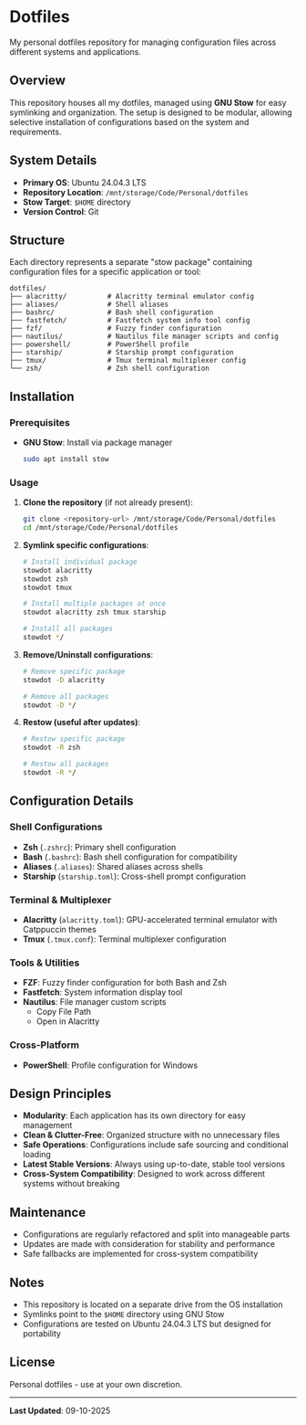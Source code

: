 # Dotfiles

My personal dotfiles repository for managing configuration files across different systems and applications.

## Overview

This repository houses all my dotfiles, managed using **GNU Stow** for easy symlinking and organization. The setup is designed to be modular, allowing selective installation of configurations based on the system and requirements.

## System Details

- **Primary OS**: Ubuntu 24.04.3 LTS
- **Repository Location**: `/mnt/storage/Code/Personal/dotfiles`
- **Stow Target**: `$HOME` directory
- **Version Control**: Git

## Structure

Each directory represents a separate "stow package" containing configuration files for a specific application or tool:

```
dotfiles/
├── alacritty/          # Alacritty terminal emulator config
├── aliases/            # Shell aliases
├── bashrc/             # Bash shell configuration
├── fastfetch/          # Fastfetch system info tool config
├── fzf/                # Fuzzy finder configuration
├── nautilus/           # Nautilus file manager scripts and config
├── powershell/         # PowerShell profile
├── starship/           # Starship prompt configuration
├── tmux/               # Tmux terminal multiplexer config
└── zsh/                # Zsh shell configuration
```

## Installation

### Prerequisites

- **GNU Stow**: Install via package manager
  ```bash
  sudo apt install stow
  ```

### Usage

1. **Clone the repository** (if not already present):
   ```bash
   git clone <repository-url> /mnt/storage/Code/Personal/dotfiles
   cd /mnt/storage/Code/Personal/dotfiles
   ```

2. **Symlink specific configurations**:
   ```bash
   # Install individual package
   stowdot alacritty
   stowdot zsh
   stowdot tmux
   
   # Install multiple packages at once
   stowdot alacritty zsh tmux starship
   
   # Install all packages
   stowdot */
   ```

3. **Remove/Uninstall configurations**:
   ```bash
   # Remove specific package
   stowdot -D alacritty
   
   # Remove all packages
   stowdot -D */
   ```

4. **Restow (useful after updates)**:
   ```bash
   # Restow specific package
   stowdot -R zsh
   
   # Restow all packages
   stowdot -R */
   ```

## Configuration Details

### Shell Configurations

- **Zsh** (`.zshrc`): Primary shell configuration
- **Bash** (`.bashrc`): Bash shell configuration for compatibility
- **Aliases** (`.aliases`): Shared aliases across shells
- **Starship** (`starship.toml`): Cross-shell prompt configuration

### Terminal & Multiplexer

- **Alacritty** (`alacritty.toml`): GPU-accelerated terminal emulator with Catppuccin themes
- **Tmux** (`.tmux.conf`): Terminal multiplexer configuration

### Tools & Utilities

- **FZF**: Fuzzy finder configuration for both Bash and Zsh
- **Fastfetch**: System information display tool
- **Nautilus**: File manager custom scripts
  - Copy File Path
  - Open in Alacritty

### Cross-Platform

- **PowerShell**: Profile configuration for Windows

## Design Principles

- **Modularity**: Each application has its own directory for easy management
- **Clean & Clutter-Free**: Organized structure with no unnecessary files
- **Safe Operations**: Configurations include safe sourcing and conditional loading
- **Latest Stable Versions**: Always using up-to-date, stable tool versions
- **Cross-System Compatibility**: Designed to work across different systems without breaking

## Maintenance

- Configurations are regularly refactored and split into manageable parts
- Updates are made with consideration for stability and performance
- Safe fallbacks are implemented for cross-system compatibility

## Notes

- This repository is located on a separate drive from the OS installation
- Symlinks point to the `$HOME` directory using GNU Stow
- Configurations are tested on Ubuntu 24.04.3 LTS but designed for portability

## License

Personal dotfiles - use at your own discretion.

---

**Last Updated**: 09-10-2025
